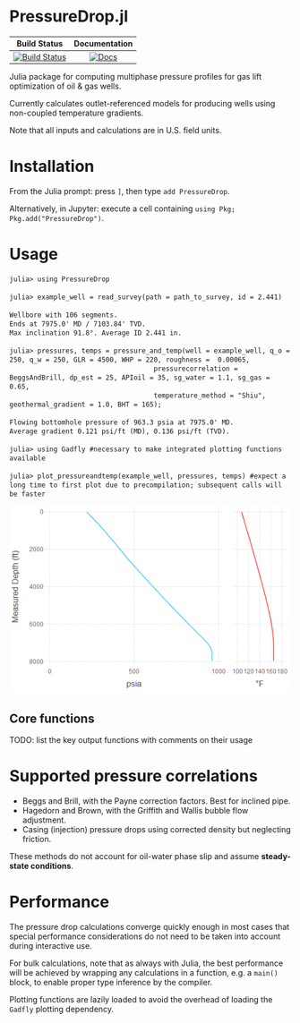 # PressureDrop.jl
| **Build Status**                                                               | **Documentation**                                                                                |
|:------------------------------------------------------------------------------:|:-----------------------------------------------------------------------------------------------:|
| [![Build Status](https://travis-ci.org/jnoynaert/PressureDrop.jl.svg?branch=master)](https://travis-ci.org/jnoynaert/PressureDrop.jl) | [![Docs](https://img.shields.io/badge/docs-stable-blue.svg)](https://jnoynaert.github.io/PressureDrop.jl/stable) |

Julia package for computing multiphase pressure profiles for gas lift optimization of oil &amp; gas wells.

Currently calculates outlet-referenced models for producing wells using non-coupled temperature gradients.

Note that all inputs and calculations are in U.S. field units.

# Installation

From the Julia prompt: press `]`, then type `add PressureDrop`.

Alternatively, in Jupyter: execute a cell containing `using Pkg; Pkg.add("PressureDrop")`.

# Usage

```
julia> using PressureDrop

julia> example_well = read_survey(path = path_to_survey, id = 2.441)

Wellbore with 106 segments.
Ends at 7975.0' MD / 7103.84' TVD.
Max inclination 91.8°. Average ID 2.441 in.

julia> pressures, temps = pressure_and_temp(well = example_well, q_o = 250, q_w = 250, GLR = 4500, WHP = 220, roughness =  0.00065,
                                    pressurecorrelation = BeggsAndBrill, dp_est = 25, APIoil = 35, sg_water = 1.1, sg_gas = 0.65,
                                    temperature_method = "Shiu", geothermal_gradient = 1.0, BHT = 165);

Flowing bottomhole pressure of 963.3 psia at 7975.0' MD.
Average gradient 0.121 psi/ft (MD), 0.136 psi/ft (TVD).

julia> using Gadfly #necessary to make integrated plotting functions available

julia> plot_pressureandtemp(example_well, pressures, temps) #expect a long time to first plot due to precompilation; subsequent calls will be faster
```
![example plot](examples/exampleplot.png)


## Core functions

TODO: list the key output functions with comments on their usage

# Supported pressure correlations

- Beggs and Brill, with the Payne correction factors. Best for inclined pipe.
- Hagedorn and Brown, with the Griffith and Wallis bubble flow adjustment.
- Casing (injection) pressure drops using corrected density but neglecting friction.

These methods do not account for oil-water phase slip and assume **steady-state conditions**.

# Performance

The pressure drop calculations converge quickly enough in most cases that special performance considerations do not need to be taken into account during interactive use.

For bulk calculations, note that as always with Julia, the best performance will be achieved by wrapping any calculations in a function, e.g. a `main()` block, to enable proper type inference by the compiler.

Plotting functions are lazily loaded to avoid the overhead of loading the `Gadfly` plotting dependency.
